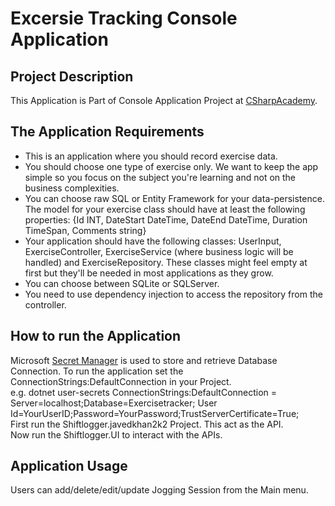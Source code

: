 # Excersie Tracking Console Application

## Project Description

This Application is Part of Console Application Project
at [CSharpAcademy](https://thecsharpacademy.com/project/15/drinks).

## The Application Requirements

* This is an application where you should record exercise data.
* You should choose one type of exercise only. We want to keep
the app simple so you focus on the subject you're learning and
not on the business complexities.
* You can choose raw SQL or Entity Framework for your data-persistence.
The model for your exercise class should have at least the following
properties: {Id INT, DateStart DateTime, DateEnd DateTime, Duration
TimeSpan, Comments string}
* Your application should have the following classes: UserInput,
ExerciseController, ExerciseService (where business logic will
be handled) and ExerciseRepository. These classes might feel empty
at first but they'll be needed in most applications as they grow.
* You can choose between SQLite or SQLServer.
* You need to use dependency injection to access the repository
from the controller.

## How to run the Application

Microsoft [Secret Manager](https://learn.microsoft.com/en-us/aspnet/core/security/app-secrets?view=aspnetcore-8.0&tabs=windows)
is used to store and retrieve Database Connection. To run the
application set the ConnectionStrings:DefaultConnection in your Project.  
e.g. dotnet user-secrets ConnectionStrings:DefaultConnection
= Server=localhost;Database=Exercisetracker;
User Id=YourUserID;Password=YourPassword;TrustServerCertificate=True;  
First run the Shiftlogger.javedkhan2k2 Project. This act as the API.  
Now run the Shiftlogger.UI to interact with the APIs.

## Application Usage

Users can add/delete/edit/update Jogging Session from the Main menu.
